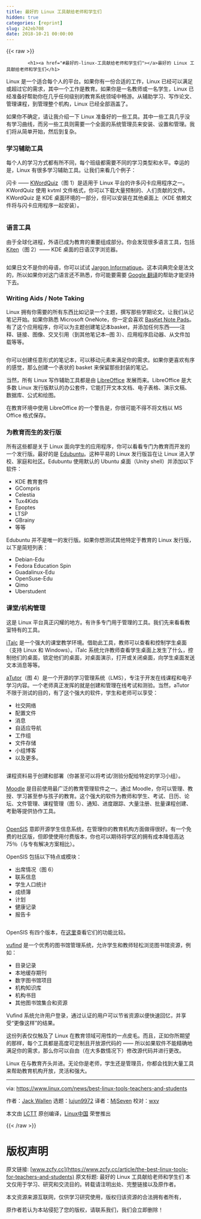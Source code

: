 ```yaml
---
title: 最好的 Linux 工具献给老师和学生们
hidden: true
categories: [reprint]
slug: 242eb708
date: 2018-10-21 00:00:00
---
```


{{< raw >}}

            <h1><a href="#最好的-linux-工具献给老师和学生们"></a>最好的 Linux 工具献给老师和学生们</h1>
<p>Linux 是一个适合每个人的平台。如果你有一份合适的工作，Linux 已经可以满足或超过它的需求，其中一个工作是教育。如果你是一名教师或一名学生，Linux 已经准备好帮助你在几乎任何级别的教育系统领域中畅游。从辅助学习、写作论文、管理课程，到管理整个机构，Linux 已经全部涵盖了。</p>
<p>如果你不确定，请让我介绍一下 Linux 准备好的一些工具。其中一些工具几乎没有学习曲线，而另一些工具则需要一个全面的系统管理员来安装、设置和管理。我们将从简单开始，然后到复杂。</p>
<h3><a href="#学习辅助工具"></a>学习辅助工具</h3>
<p>每个人的学习方式都有所不同，每个班级都需要不同的学习类型和水平。幸运的是，Linux 有很多学习辅助工具。让我们来看几个例子：</p>
<p>闪卡 —— <a href="https://edu.kde.org/kwordquiz/">KWordQuiz</a>（图 1）是适用于 Linux 平台的许多闪卡应用程序之一。KWordQuiz 使用 kvtml 文件格式，你可以下载大量预制的、人们贡献的文件。 KWordQuiz 是 KDE 桌面环境的一部分，但可以安装在其他桌面上（KDE 依赖文件将与闪卡应用程序一起安装）。</p>
<p><a href="https://camo.githubusercontent.com/2e4206e5a7a562a5afd614bab027d6487cb9c2c4/68747470733a2f2f6c636f6d2e7374617469632e6c696e7578666f756e642e6f72672f696d616765732f73746f726965732f34313337332f6b776f72647175697a2d736d2e706e67"><img src="https://p0.ssl.qhimg.com/t01c9a5cad75c5e57b6.png" alt=""></a></p>
<h3><a href="#语言工具"></a>语言工具</h3>
<p>由于全球化进程，外语已成为教育的重要组成部分。你会发现很多语言工具，包括 <a href="https://edu.kde.org/kiten/">Kiten</a>（图 2）—— KDE 桌面的日语汉字浏览器。</p>
<p><a href="https://camo.githubusercontent.com/9ef835f810499b31b241ff626953fb948ca37bec/68747470733a2f2f6c636f6d2e7374617469632e6c696e7578666f756e642e6f72672f696d616765732f73746f726965732f34313337332f6b6974656e2e6a7067"><img src="https://p0.ssl.qhimg.com/t01cc5703e49311ed42.jpg" alt=""></a></p>
<p>如果日文不是你的母语，你可以试试 <a href="http://jargon.asher256.com/index.php">Jargon Informatique</a>。这本词典完全是法文的，所以如果你对这门语言还不熟悉，你可能要需要 <a href="https://translate.google.com/">Google 翻译</a>的帮助才能坚持下去。</p>
<h3><a href="#writing-aids--note-taking"></a>Writing Aids / Note Taking</h3>
<p>Linux 拥有你需要的所有东西比如记录一个主题，撰写那些学期论文。让我们从记笔记开始。如果你熟悉 Microsoft OneNote，你一定会喜欢 <a href="http://basket.kde.org/">BasKet Note Pads</a>。有了这个应用程序，你可以为主题创建笔记本basket，并添加任何东西——注释、链接、图像、交叉引用（到其他笔记本─图 3）、应用程序启动器、从文件加载等等。</p>
<p><a href="https://camo.githubusercontent.com/7467047492980d304bfca935e7bdb63bf10e1957/68747470733a2f2f6c636f6d2e7374617469632e6c696e7578666f756e642e6f72672f696d616765732f73746f726965732f34313337332f6261736b65742e6a7067"><img src="https://p0.ssl.qhimg.com/t01108cbc7eb757d3a9.jpg" alt=""></a></p>
<p>你可以创建任意形式的笔记本，可以移动元素来满足你的需求。如果你更喜欢有序的感觉，那么创建一个表状的 basket 来保留那些封装的笔记。</p>
<p>当然，所有 Linux 写作辅助工具都是由 <a href="http://www.libreoffice.com">LibreOffice</a> 发展而来。LibreOffice 是大多数 Linux 发行版默认的办公套件，它能打开文本文档、电子表格、演示文稿、数据库、公式和绘图。</p>
<p>在教育环境中使用 LibreOffice 的一个警告是，你很可能不得不将文档以 MS Office 格式保存。</p>
<h3><a href="#为教育而生的发行版"></a>为教育而生的发行版</h3>
<p>所有这些都是关于 Linux 面向学生的应用程序，你可以看看专门为教育而开发的一个发行版。最好的是 <a href="http://www.edubuntu.org/">Edubuntu</a>。这种平易的 Linux 发行版旨在让 Linux 进入学校、家庭和社区。Edubuntu 使用默认的 Ubuntu 桌面（Unity shell）并添加以下软件：</p>
<ul>
<li>KDE 教育套件</li>
<li>GCompris</li>
<li>Celestia</li>
<li>Tux4Kids</li>
<li>Epoptes</li>
<li>LTSP</li>
<li>GBrainy</li>
<li>等等</li>
</ul>
<p>Edubuntu 并不是唯一的发行版。如果你想测试其他特定于教育的 Linux 发行版，以下是简短列表：</p>
<ul>
<li>Debian-Edu</li>
<li>Fedora Education Spin</li>
<li>Guadalinux-Edu</li>
<li>OpenSuse-Edu</li>
<li>Qimo</li>
<li>Uberstudent</li>
</ul>
<h3><a href="#课堂机构管理"></a>课堂/机构管理</h3>
<p>这是 Linux 平台真正闪耀的地方。有许多专门用于管理的工具。我们先来看看教室特有的工具。</p>
<p><a href="http://italc.sourceforge.net/">iTalc</a> 是一个强大的课堂教学环境。借助此工具，教师可以查看和控制学生桌面（支持 Linux 和 Windows）。iTalc 系统允许教师查看学生桌面上发生了什么，控制他们的桌面，锁定他们的桌面，对桌面演示，打开或关闭桌面，向学生桌面发送文本消息等等。</p>
<p><a href="http://www.atutor.ca/">aTutor</a>（图 4）是一个开源的学习管理系统（LMS），专注于开发在线课程和电子学习内容。一个老师真正发挥的就是创建和管理在线考试和测验。当然，aTutor 不限于测试的目的，有了这个强大的软件，学生和老师可以享受：</p>
<ul>
<li>社交网络</li>
<li>配置文件</li>
<li>消息</li>
<li>自适应导航</li>
<li>工作组</li>
<li>文件存储</li>
<li>小组博客</li>
<li>以及更多。</li>
</ul>
<p><a href="https://camo.githubusercontent.com/c623fe3b9c25501eb3d1b0bcf83758355c682499/68747470733a2f2f6c636f6d2e7374617469632e6c696e7578666f756e642e6f72672f696d616765732f73746f726965732f34313337332f617475746f722e706e67"><img src="https://p0.ssl.qhimg.com/t0103733088b936f7e2.png" alt=""></a></p>
<p>课程资料易于创建和部署（你甚至可以将考试/测验分配给特定的学习小组）。</p>
<p><a href="https://moodle.org/">Moodle</a> 是目前使用最广泛的教育管理软件之一。通过 Moodle，你可以管理、教授、学习甚至参与孩子的教育。这个强大的软件为教师和学生、考试、日历、论坛、文件管理、课程管理（图 5）、通知、进度跟踪、大量注册、批量课程创建、考勤等提供协作工具。</p>
<p><a href="https://camo.githubusercontent.com/4131c103a9f500da4b4f86d3d8185cba2c28f309/68747470733a2f2f6c636f6d2e7374617469632e6c696e7578666f756e642e6f72672f696d616765732f73746f726965732f34313337332f6d6f6f646c652e706e67"><img src="https://p0.ssl.qhimg.com/t010d76a9911edff591.png" alt=""></a></p>
<p><a href="http://www.opensis.com/">OpenSIS</a> 意即开源学生信息系统，在管理你的教育机构方面做得很好。有一个免费的社区版，但即使使用付费版本，你也可以期待将学区的拥有成本降低高达 75％（与专有解决方案相比）。</p>
<p>OpenSIS 包括以下特点或模块：</p>
<ul>
<li>出席情况（图 6）</li>
<li>联系信息</li>
<li>学生人口统计</li>
<li>成绩簿</li>
<li>计划</li>
<li>健康记录</li>
<li>报告卡</li>
</ul>
<p><a href="https://camo.githubusercontent.com/18e68f94266f533aa13a2af676ec2060faed09e0/68747470733a2f2f6c636f6d2e7374617469632e6c696e7578666f756e642e6f72672f696d616765732f73746f726965732f34313337332f6f70656e7369732e706e67"><img src="https://p0.ssl.qhimg.com/t014dc4754d76bd7b8d.png" alt=""></a></p>
<p>OpenSIS 有四个版本，在<a href="http://www.opensis.com/compare_edition.php">这里</a>查看它们的功能比较。</p>
<p><a href="http://vufind-org.github.io/vufind/">vufind</a> 是一个优秀的图书馆管理系统，允许学生和教师轻松浏览图书馆资源，例如：</p>
<ul>
<li>目录记录</li>
<li>本地缓存期刊</li>
<li>数字图书馆项目</li>
<li>机构知识库</li>
<li>机构书目</li>
<li>其他图书馆集合和资源</li>
</ul>
<p>Vufind 系统允许用户登录，通过认证的用户可以节省资源以便快速回忆，并享受“更像这样”的结果。</p>
<p>这份列表仅仅触及了 Linux 在教育领域可用性的一点皮毛。而且，正如你所期望的那样，每个工具都是高度可定制且开放源代码的 —— 所以如果软件不能精确地满足你的需求，那么你可以自由（在大多数情况下）修改源代码并进行更改。</p>
<p>Linux 在与教育齐头并进。无论你是老师，学生还是管理员，你都会找到大量工具来帮助教育机构开放，灵活和强大。</p>
<hr>
<p>via: <a href="https://www.linux.com/news/best-linux-tools-teachers-and-students">https://www.linux.com/news/best-linux-tools-teachers-and-students</a></p>
<p>作者：<a href="https://www.linux.com/users/jlwallen">Jack Wallen</a> 选题：<a href="https://github.com/lujun9972">lujun9972</a> 译者：<a href="https://github.com/MjSeven">MjSeven</a> 校对：<a href="https://github.com/wxy">wxy</a></p>
<p>本文由 <a href="https://github.com/LCTT/TranslateProject">LCTT</a> 原创编译，<a href="https://linux.cn/">Linux中国</a> 荣誉推出</p>

          
{{< /raw >}}

# 版权声明
原文链接: [www.zcfy.cc](https://www.zcfy.cc/article/the-best-linux-tools-for-teachers-and-students)
原文标题: 最好的 Linux 工具献给老师和学生们
本文仅用于学习、研究和交流目的。转载请注明出处、完整链接以及原作者。 

本文资源来源互联网，仅供学习研究使用，版权归该资源的合法拥有者所有，

原作者若认为本站侵犯了您的版权，请联系我们，我们会立即删除！
